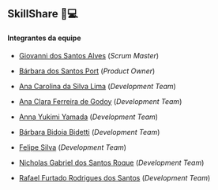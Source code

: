 ## SkillShare :brain::computer:	

#### Integrantes da equipe

* [Giovanni dos Santos Alves](https://www.linkedin.com/in/giovanni-santos-546412154/) (*Scrum Master*)

* [Bárbara dos Santos Port](https://www.linkedin.com/in/b%C3%A1rbara-port-402158198/) (*Product Owner*)

* [Ana Carolina da Silva Lima](https://www.linkedin.com/in/ana-carolina-lima-099955136/) (*Development Team*)

* [Ana Clara Ferreira de Godoy](https://www.linkedin.com/in/ana-clara-godoy-2973381b2/) (*Development Team*)

* [Anna Yukimi Yamada](https://www.linkedin.com/in/anna-yukimi-yamada-6ba23b149/) (*Development Team*)

* [Bárbara Bidoia Bidetti](https://www.linkedin.com/in/barbara-bidetti-bb910a1b3/) (*Development Team*)

* [Felipe Silva](https://www.linkedin.com/in/felipe-silva-13b3b61a0/) (*Development Team*)

* [Nicholas Gabriel dos Santos Roque](https://www.linkedin.com/in/nicholas-gabriel-dos-santos-roque-9113511b2/) (*Development Team*)

* [Rafael Furtado Rodrigues dos Santos](https://www.linkedin.com/in/rafael-furtado-613a9712a/) (*Development Team*)
